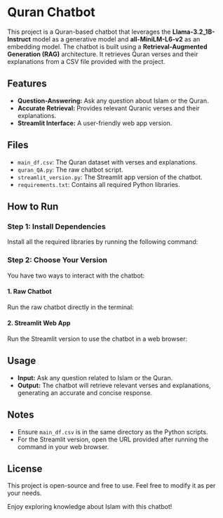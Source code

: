 # Quran Chatbot

This project is a Quran-based chatbot that leverages the **Llama-3.2_1B-Instruct** model as a generative model and **all-MiniLM-L6-v2** as an embedding model. The chatbot is built using a **Retrieval-Augmented Generation (RAG)** architecture. It retrieves Quran verses and their explanations from a CSV file provided with the project.

## Features
- **Question-Answering:** Ask any question about Islam or the Quran.
- **Accurate Retrieval:** Provides relevant Quranic verses and their explanations.
- **Streamlit Interface:** A user-friendly web app version.

## Files
- `main_df.csv`: The Quran dataset with verses and explanations.
- `quran_QA.py`: The raw chatbot script.
- `streamlit_version.py`: The Streamlit app version of the chatbot.
- `requirements.txt`: Contains all required Python libraries.

## How to Run

### Step 1: Install Dependencies
Install all the required libraries by running the following command:


### Step 2: Choose Your Version
You have two ways to interact with the chatbot:

#### 1. Raw Chatbot
Run the raw chatbot directly in the terminal:


#### 2. Streamlit Web App
Run the Streamlit version to use the chatbot in a web browser:


## Usage
- **Input:** Ask any question related to Islam or the Quran.
- **Output:** The chatbot will retrieve relevant verses and explanations, generating an accurate and concise response.

## Notes
- Ensure `main_df.csv` is in the same directory as the Python scripts.
- For the Streamlit version, open the URL provided after running the command in your web browser.

## License
This project is open-source and free to use. Feel free to modify it as per your needs.

Enjoy exploring knowledge about Islam with this chatbot!
